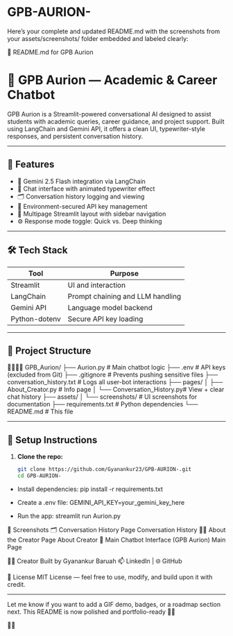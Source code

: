# GPB-AURION-
Here’s your complete and updated README.md with the screenshots from your assets/screenshots/ folder embedded and labeled clearly:

📄 README.md for GPB Aurion
# 💬 GPB Aurion — Academic & Career Chatbot

GPB Aurion is a Streamlit-powered conversational AI designed to assist students with academic queries, career guidance, and project support. Built using LangChain and Gemini API, it offers a clean UI, typewriter-style responses, and persistent conversation history.

---

## 🚀 Features

- 🧠 Gemini 2.5 Flash integration via LangChain
- 💬 Chat interface with animated typewriter effect
- 🗂️ Conversation history logging and viewing
- 🧾 Environment-secured API key management
- 🧭 Multipage Streamlit layout with sidebar navigation
- ⚙️ Response mode toggle: Quick vs. Deep thinking

---

## 🛠️ Tech Stack

| Tool            | Purpose                          |
|-----------------|----------------------------------|
| Streamlit       | UI and interaction               |
| LangChain       | Prompt chaining and LLM handling |
| Gemini API      | Language model backend           |
| Python-dotenv   | Secure API key loading           |

---

## 📁 Project Structure


GPB_Aurion/ ├── Aurion.py                  # Main chatbot logic ├── .env                       # API keys (excluded from Git) ├── .gitignore                 # Prevents pushing sensitive files ├── conversation_history.txt   # Logs all user-bot interactions ├── pages/ │   ├── About_Creator.py       # Info page │   └── Conversation_History.py# View + clear chat history ├── assets/ │   └── screenshots/           # UI screenshots for documentation ├── requirements.txt           # Python dependencies └── README.md                  # This file

---

## 🔐 Setup Instructions

1. **Clone the repo:**
   ```bash
   git clone https://github.com/Gyanankur23/GPB-AURION-.git
   cd GPB-AURION-


- Install dependencies:
pip install -r requirements.txt
- Create a .env file:
GEMINI_API_KEY=your_gemini_key_here


- Run the app:
streamlit run Aurion.py



📸 Screenshots
🗂️ Conversation History Page
Conversation History
👨‍💻 About the Creator Page
About Creator
🧠 Main Chatbot Interface (GPB Aurion)
Main Page

👨‍💻 Creator
Built by Gyanankur Baruah
📫 LinkedIn | 🌐 GitHub

🪪 License
MIT License — feel free to use, modify, and build upon it with credit.

---

Let me know if you want to add a GIF demo, badges, or a roadmap section next. This README is now polished and portfolio-ready 🚀📘


